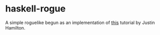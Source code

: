 # haskell-rogue

A simple roguelike begun as an implementation of [this](http://jamiltron.com/2012/07/Code_Us_Some_Roguelike_in_Haskell.html) tutorial by Justin Hamilton.
